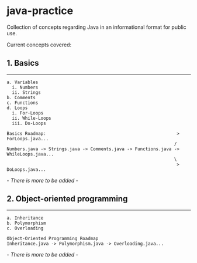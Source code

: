# java-practice

Collection of concepts regarding Java in an informational format for public use.

Current concepts covered:

  ## 1. Basics
  ---
    a. Variables
      i. Numbers
      ii. Strings
    b. Comments 
    c. Functions
    d. Loops
      i. For-Loops
      ii. While-Loops
      iii. Do-Loops
    
    Basics Roadmap:                                                  > ForLoops.java...
                                                                    /
    Numbers.java -> Strings.java -> Comments.java -> Functions.java -> WhileLoops.java...
                                                                    \
                                                                     > DoLoops.java...


  *- There is more to be added -*

  ## 2. Object-oriented programming
  ---
    a. Inheritance
    b. Polymorphism
    c. Overloading
    
    Object-Oriented Programming Roadmap
    Inheritance.java -> Polymorphism.java -> Overloading.java...

  *- There is more to be added -*

